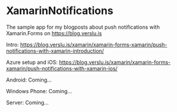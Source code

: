# XamarinNotifications
The sample app for my blogposts about push notifications with Xamarin.Forms on https://blog.verslu.is

Intro:
https://blog.verslu.is/xamarin/xamarin-forms-xamarin/push-notifications-with-xamarin-introduction/

Azure setup and iOS:
https://blog.verslu.is/xamarin/xamarin-forms-xamarin/push-notifications-with-xamarin-ios/

Android:
Coming...

Windows Phone:
Coming...

Server:
Coming...
